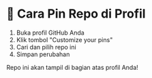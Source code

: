 # 📌 Cara Pin Repo di Profil

1. Buka profil GitHub Anda
2. Klik tombol "Customize your pins"
3. Cari dan pilih repo ini
4. Simpan perubahan

Repo ini akan tampil di bagian atas profil Anda!

